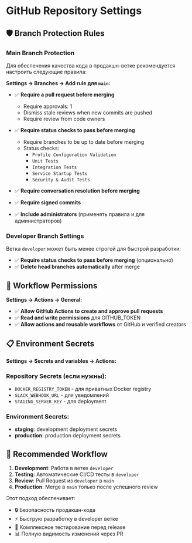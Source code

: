 # GitHub Repository Settings

## 🛡️ Branch Protection Rules

### Main Branch Protection
Для обеспечения качества кода в продакшн-ветке рекомендуется настроить следующие правила:

**Settings → Branches → Add rule для `main`:**

- ✅ **Require a pull request before merging**
  - Require approvals: 1
  - Dismiss stale reviews when new commits are pushed
  - Require review from code owners

- ✅ **Require status checks to pass before merging**
  - Require branches to be up to date before merging
  - Status checks:
    - `Profile Configuration Validation`
    - `Unit Tests`
    - `Integration Tests` 
    - `Service Startup Tests`
    - `Security & Audit Tests`

- ✅ **Require conversation resolution before merging**

- ✅ **Require signed commits**

- ✅ **Include administrators** (применять правила и для администраторов)

### Developer Branch Settings
Ветка `developer` может быть менее строгой для быстрой разработки:

- ✅ **Require status checks to pass before merging** (опционально)
- ✅ **Delete head branches automatically** after merge

## 🔧 Workflow Permissions

**Settings → Actions → General:**

- ✅ **Allow GitHub Actions to create and approve pull requests**
- ✅ **Read and write permissions** для GITHUB_TOKEN
- ✅ **Allow actions and reusable workflows** от GitHub и verified creators

## 📋 Environment Secrets

**Settings → Secrets and variables → Actions:**

### Repository Secrets (если нужны):
- `DOCKER_REGISTRY_TOKEN` - для приватных Docker registry
- `SLACK_WEBHOOK_URL` - для уведомлений
- `STAGING_SERVER_KEY` - для deployment

### Environment Secrets:
- **staging**: development deployment secrets
- **production**: production deployment secrets

## 🎯 Recommended Workflow

1. **Development**: Работа в ветке `developer`
2. **Testing**: Автоматические CI/CD тесты в `developer`
3. **Review**: Pull Request из `developer` в `main`
4. **Production**: Merge в `main` только после успешного review

Этот подход обеспечивает:
- 🔒 Безопасность продакшн-кода
- ⚡ Быструю разработку в developer ветке  
- 🧪 Комплексное тестирование перед release
- 📊 Полную видимость изменений через PR
